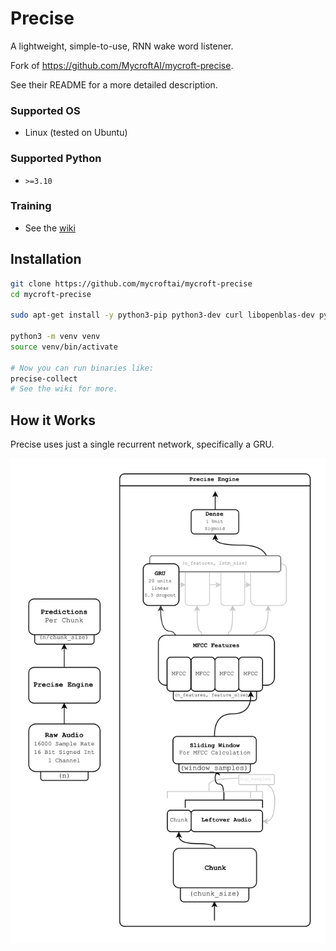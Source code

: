 # Precise

A lightweight, simple-to-use, RNN wake word listener.

Fork of https://github.com/MycroftAI/mycroft-precise.

See their README for a more detailed description.

### Supported OS
 - Linux (tested on Ubuntu)

### Supported Python
 - `>=3.10`

### Training
 - See the [wiki](https://github.com/ZanSara/mycroft-precise/wiki/)

## Installation

```bash
git clone https://github.com/mycroftai/mycroft-precise
cd mycroft-precise

sudo apt-get install -y python3-pip python3-dev curl libopenblas-dev python3-scipy cython libhdf5-dev python3-h5py portaudio19-dev swig libpulse-dev libatlas-base-dev

python3 -m venv venv
source venv/bin/activate

# Now you can run binaries like:
precise-collect
# See the wiki for more.
```

## How it Works

Precise uses just a single recurrent network, specifically a GRU.

![Architecture Diagram](https://raw.githubusercontent.com/ZanSara/mycroft-precise/dev/diagram.png)
